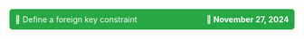 <details>
<summary style="display: flex; justify-content: space-between; align-items: center; background-color: #28a745; color: white; padding: 10px; border-radius: 5px; cursor:pointer;">
  <span>🚀 Define a foreign key constraint</span>
  <span style="margin-left: auto; font-weight: bold;">📅 November 27, 2024</span>
</summary>

```php
$table->foreignId('organization_id');
```
- This creates an organization_id column in the table.
- The column is an unsigned big integer (BIGINT UNSIGNED) by default, which is the same type used for primary keys when using $table->id()


```php
 ->constrained();
```
- This automatically sets up a foreign key constraint for the organization_id column.
- By default, it assumes the foreign key references the id column on the organizations table (based on the column name organization_id)
```php
$table->foreignId('organization_id')->constrained();

//OR

$table->unsignedBigInteger('organization_id');
$table->foreign('organization_id')->references('id')->on('organizations');
```





</details>

